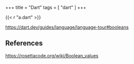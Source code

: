 +++
title = "Dart"
tags = [ "dart" ]
+++

{{< r "a.dart" >}}

<https://dart.dev/guides/language/language-tour#booleans>

## References

<https://rosettacode.org/wiki/Boolean_values>
